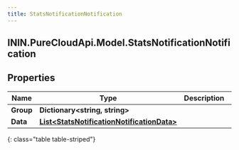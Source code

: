 ```yaml
---
title: StatsNotificationNotification
---
```

## ININ.PureCloudApi.Model.StatsNotificationNotification

## Properties

|Name | Type | Description | Notes|
|------------ | ------------- | ------------- | -------------|
| **Group** | **Dictionary&lt;string, string&gt;** |  | [optional] |
| **Data** | [**List&lt;StatsNotificationNotificationData&gt;**](StatsNotificationNotificationData.html) |  | [optional] |
{: class="table table-striped"}


